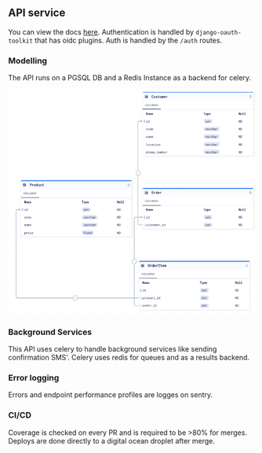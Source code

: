 ## API service
You can view the docs [here](http://137.184.154.90/docs).
Authentication is handled by `django-oauth-toolkit` that has oidc plugins. Auth is handled by the `/auth` routes. 

### Modelling
The API runs on a PGSQL DB and a Redis Instance as a backend for celery.

![ERD Image](image.png)

### Background Services
This API uses celery to handle background services like sending confirmation SMS'. Celery uses redis for queues and as a results backend.

### Error logging
Errors and endpoint performance profiles are logges on sentry.

### CI/CD
Coverage is checked on every PR and is required to be >80% for merges. Deploys are done directly to a digital ocean droplet after merge.
